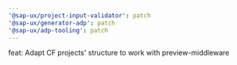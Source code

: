 ```yaml
---
'@sap-ux/project-input-validator': patch
'@sap-ux/generator-adp': patch
'@sap-ux/adp-tooling': patch
---
```


feat: Adapt CF projects' structure to work with preview-middleware
